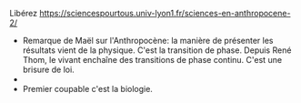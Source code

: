 
Libérez
https://sciencespourtous.univ-lyon1.fr/sciences-en-anthropocene-2/

- Remarque de Maël sur l'Anthropocène: la manière de présenter les résultats vient de la physique. C'est la transition de phase. Depuis René Thom, le vivant enchaîne des transitions de phase continu. C'est une brisure de loi. 
- 
- Premier coupable c'est la biologie.
